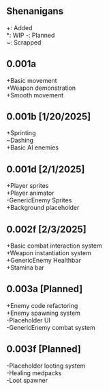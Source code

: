 ## Shenanigans  
+: Added  
*: WIP 
-: Planned   
~: Scrapped

## 0.001a  
+Basic movement  
+Weapon demonstration  
+Smooth movement  
  
## 0.001b [1/20/2025]  
+Sprinting  
~Dashing  
+Basic AI enemies  
  
## 0.001d [2/1/2025]  
+Player sprites  
+Player animator  
-GenericEnemy Sprites  
+Background placeholder  
  
## 0.002f [2/3/2025]  
+Basic combat interaction system  
+Weapon instantiation system  
+GenericEnemy Healthbar  
+Stamina bar
  
## 0.003a [Planned]  
+Enemy code refactoring  
+Enemy spawning system  
-Placeholder UI  
-GenericEnemy combat system  

## 0.003f [Planned]  
-Placeholder looting system  
-Healing medpacks  
-Loot spawner  
